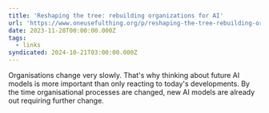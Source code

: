 ```yaml
---
title: 'Reshaping the tree: rebuilding organizations for AI'
url: 'https://www.oneusefulthing.org/p/reshaping-the-tree-rebuilding-organizations'
date: 2023-11-28T00:00:00.000Z
tags:
  - links
syndicated: 2024-10-21T03:00:00.000Z
---
```


Organisations change very slowly. That's why thinking about future AI models is more important than only reacting to today's developments. By the time organisational processes are changed, new AI models are already out requiring further change.
